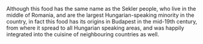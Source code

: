 Although this food has the same name as the Sekler people, who live in the middle of Romania, and are the largest Hungarian-speaking minority in the country, in fact this food has its origins in Budapest in the mid-19th century, from where it spread to all Hungarian speaking areas, and was happily integrated into the cuisine of neighbouring countries as well.